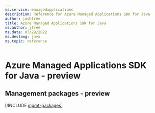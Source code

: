 ```yaml
---
ms.service: managedapplications
description: Reference for Azure Managed Applications SDK for Java
author: joshfree
title: Azure Managed Applications SDK for Java
ms.author: jfree
ms.data: 07/29/2022
ms.devlang: java
ms.topic: reference
---
```

# Azure Managed Applications SDK for Java - preview

## Management packages - preview
[!INCLUDE [mgmt-packages](managed-applications-mgmt-index.md)]